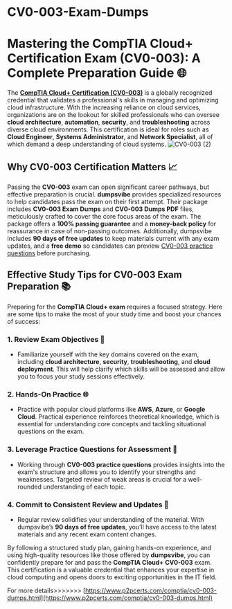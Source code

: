 # CV0-003-Exam-Dumps
# Mastering the CompTIA Cloud+ Certification Exam (CV0-003): A Complete Preparation Guide 🌐

The **[CompTIA Cloud+ Certification (CV0-003)](https://www.p2pcerts.com/comptia/cv0-003-dumps.html)** is a globally recognized credential that validates a professional's skills in managing and optimizing cloud infrastructure. With the increasing reliance on cloud services, organizations are on the lookout for skilled professionals who can oversee **cloud architecture**, **automation**, **security**, and **troubleshooting** across diverse cloud environments. This certification is ideal for roles such as **Cloud Engineer**, **Systems Administrator**, and **Network Specialist**, all of which demand a deep understanding of cloud systems.
![CV0-003 (2)](https://github.com/user-attachments/assets/6b3aa94e-77b6-4a36-8aa6-e0a285e7804f)



## Why CV0-003 Certification Matters 📈

Passing the **CV0-003** exam can open significant career pathways, but effective preparation is crucial. **dumpsvibe** provides specialized resources to help candidates pass the exam on their first attempt. Their package includes **CV0-003 Exam Dumps** and **CV0-003 Dumps PDF** files, meticulously crafted to cover the core focus areas of the exam. The package offers a **100% passing guarantee** and a **money-back policy** for reassurance in case of non-passing outcomes. Additionally, dumpsvibe includes **90 days of free updates** to keep materials current with any exam updates, and a **free demo** so candidates can preview [CV0-003 practice questions](https://www.p2pcerts.com/comptia/cv0-003-dumps.html) before purchasing.

## Effective Study Tips for CV0-003 Exam Preparation 📚

Preparing for the **CompTIA Cloud+ exam** requires a focused strategy. Here are some tips to make the most of your study time and boost your chances of success:

### 1. Review Exam Objectives 🎯
   - Familiarize yourself with the key domains covered on the exam, including **cloud architecture**, **security**, **troubleshooting**, and **cloud deployment**. This will help clarify which skills will be assessed and allow you to focus your study sessions effectively.

### 2. Hands-On Practice 🌐
   - Practice with popular cloud platforms like **AWS**, **Azure**, or **Google Cloud**. Practical experience reinforces theoretical knowledge, which is essential for understanding core concepts and tackling situational questions on the exam.

### 3. Leverage Practice Questions for Assessment 📝
   - Working through **CV0-003 practice questions** provides insights into the exam's structure and allows you to identify your strengths and weaknesses. Targeted review of weak areas is crucial for a well-rounded understanding of each topic.

### 4. Commit to Consistent Review and Updates 🔄
   - Regular review solidifies your understanding of the material. With dumpsvibe’s **90 days of free updates**, you’ll have access to the latest materials and any recent exam content changes.

By following a structured study plan, gaining hands-on experience, and using high-quality resources like those offered by **dumpsvibe**, you can confidently prepare for and pass the **CompTIA Cloud+ CV0-003** exam. This certification is a valuable credential that enhances your expertise in cloud computing and opens doors to exciting opportunities in the IT field.

For more details>>>>>>> [https://www.p2pcerts.com/comptia/cv0-003-dumps.html](https://www.p2pcerts.com/comptia/cv0-003-dumps.html)
